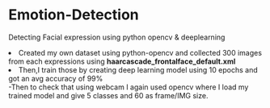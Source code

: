 # Emotion-Detection
Detecting Facial expression using python opencv &amp; deeplearning

<li>Created my own dataset using python-opencv and collected 300 images from each expressions using <b>haarcascade_frontalface_default.xml</b></li>
<li>Then,I train those by creating deep learning model using 10 epochs and got an avg accuracy of 99%</li>
-Then to check that using webcam I again used opencv where I load my trained model and give 5 classes and 60 as frame/IMG size.
